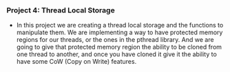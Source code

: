 ### Project 4: Thread Local Storage

* In this project we are creating a thread local storage and the functions to manipulate them. We are implementing a way to have protected memory regions for our threads, or the ones in the pthread library. And we are going to give that protected memory region the ability to be cloned from one thread to another, and once you have cloned it give it the ability to have some CoW (Copy on Write) features.

